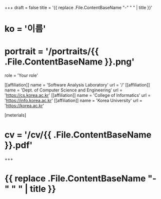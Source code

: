 +++
draft = false
title = '{{ replace .File.ContentBaseName "-" " " | title }}'
# ko = '이름'
# portrait = '/portraits/{{ .File.ContentBaseName }}.png'
role = 'Your role'

[[affiliation]]
name = 'Software Analysis Laboratory'
url = '/'
[[affiliation]]
name = 'Dept. of Computer Science and Engineering'
url = 'https://cs.korea.ac.kr'
[[affiliation]]
name = 'College of Informatics'
url = 'https://info.korea.ac.kr'
[[affiliation]]
name = 'Korea University'
url = 'https://korea.ac.kr'

[meterials]
# cv = '/cv/{{ .File.ContentBaseName }}.pdf'
+++

# {{ replace .File.ContentBaseName "-" " " | title }}
